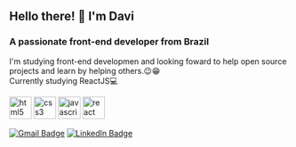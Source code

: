 ## Hello there! 👋 I'm Davi
### A passionate front-end developer from Brazil
I'm studying front-end developmen and looking foward to help open source projects and learn by helping others.:wink::grin:
<br>Currently studying ReactJS:computer: 

<p align="left">
  <img src="https://devicons.github.io/devicon/devicon.git/icons/html5/html5-original-wordmark.svg" alt="html5" width="40" height="40"/> 
  <img src="https://devicons.github.io/devicon/devicon.git/icons/css3/css3-original-wordmark.svg" alt="css3" width="40" height="40"/> 
  <img src="https://devicons.github.io/devicon/devicon.git/icons/javascript/javascript-original.svg" alt="javascript" width="40" height="40"/> 
  <img src="https://devicons.github.io/devicon/devicon.git/icons/react/react-original-wordmark.svg" alt="react" width="40" height="40"/>
</p>

[![Gmail Badge](https://img.shields.io/badge/-dbs.tj0@gmail.com-c14438?style=flat-square&logo=Gmail&logoColor=white&link=mailto:dbs.tj0@gmail.com)](mailto:dbs.tj0@gmail.com)
[![LinkedIn Badge](https://img.shields.io/badge/LinkedIn-0077B5?style=flat-square&logo=linkedin&logoColor=white)](https://www.linkedin.com/in/davi-santos5/)
